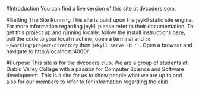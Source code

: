 #Introduction
You can find a live version of this site at dvcoders.com.

#Getting The Site Running
This site is build upon the jeykll static site engine. For more information regarding jeykll please refer to their documentation. To get this project up and running locally, follow the install instructions [here](http://jekyllrb.com/docs/installation/), pull the code to your local machine, open a terminal and `cd ~/working/project/directory` then `jekyll serve -b ''`. Open a browser and navigate to http://localhost:4000/.

#Purpose
This site is for the dvcoders club. We are a group of students at Diablo Valley College with a passion for Computer Science and Software development. This is a site for us to show people what we are up to and also for our members to refer to for information regarding the club.
